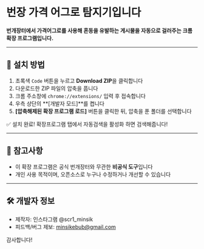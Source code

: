 # 번장 가격 어그로 탐지기입니다

**번개장터에서 가격어그로를 사용해 혼동을 유발하는 게시물을 자동으로 걸러주는 크롬 확장 프로그램입니다.**

---

## 🔧 설치 방법

1. 초록색 `Code` 버튼을 누르고 **Download ZIP**을 클릭합니다  
2. 다운로드한 ZIP 파일의 압축을 풉니다  
3. 크롬 주소창에 `chrome://extensions/` 입력 후 접속합니다  
4. 우측 상단의 **[개발자 모드]**를 켭니다  
5. **[압축해제된 확장 프로그램 로드]** 버튼을 클릭한 뒤, 압축을 푼 폴더를 선택합니다  

✅ 설치 완료! 확장프로그램 탭에서 자동검색을 활성화 하면 검색해줍니다!

---

## 📌 참고사항

- 이 확장 프로그램은 공식 번개장터와 무관한 **비공식 도구**입니다
- 개인 사용 목적이며, 오픈소스로 누구나 수정하거나 개선할 수 있습니다

---

## 🛠️ 개발자 정보

- 제작자: 인스타그램 @scr1_minsik
- 피드백/버그 제보: minsikebub@gmail.com

감사합니다!
